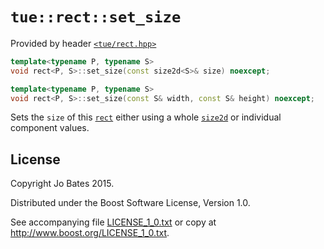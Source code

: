 `tue::rect::set_size`
=====================
Provided by header [`<tue/rect.hpp>`](../../headers/rect.md)

```c++
template<typename P, typename S>
void rect<P, S>::set_size(const size2d<S>& size) noexcept;

template<typename P, typename S>
void rect<P, S>::set_size(const S& width, const S& height) noexcept;
```

Sets the `size` of this [`rect`](../../headers/rect.md) either using a whole
[`size2d`](../../headers/size2d.md) or individual component values.

License
-------
Copyright Jo Bates 2015.

Distributed under the Boost Software License, Version 1.0.

See accompanying file [LICENSE_1_0.txt](../../../LICENSE_1_0.txt) or copy at
http://www.boost.org/LICENSE_1_0.txt.
